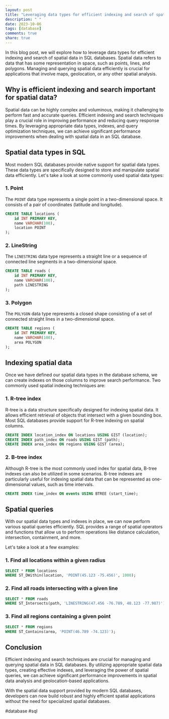 ```yaml
---
layout: post
title: "Leveraging data types for efficient indexing and search of spatial data in SQL"
description: " "
date: 2023-10-06
tags: [database]
comments: true
share: true
---
```


In this blog post, we will explore how to leverage data types for efficient indexing and search of spatial data in SQL databases. Spatial data refers to data that has some representation in space, such as points, lines, and polygons. Managing and querying spatial data efficiently is crucial for applications that involve maps, geolocation, or any other spatial analysis.

## Why is efficient indexing and search important for spatial data?

Spatial data can be highly complex and voluminous, making it challenging to perform fast and accurate queries. Efficient indexing and search techniques play a crucial role in improving performance and reducing query response times. By leveraging appropriate data types, indexes, and query optimization techniques, we can achieve significant performance improvements when dealing with spatial data in an SQL database.


## Spatial data types in SQL

Most modern SQL databases provide native support for spatial data types. These data types are specifically designed to store and manipulate spatial data efficiently. Let's take a look at some commonly used spatial data types:

### 1. Point

The `POINT` data type represents a single point in a two-dimensional space. It consists of a pair of coordinates (latitude and longitude).

```sql
CREATE TABLE locations (
    id INT PRIMARY KEY,
    name VARCHAR(100),
    location POINT
);
```

### 2. LineString

The `LINESTRING` data type represents a straight line or a sequence of connected line segments in a two-dimensional space.

```sql
CREATE TABLE roads (
    id INT PRIMARY KEY,
    name VARCHAR(100),
    path LINESTRING
);
```

### 3. Polygon

The `POLYGON` data type represents a closed shape consisting of a set of connected straight lines in a two-dimensional space.

```sql
CREATE TABLE regions (
    id INT PRIMARY KEY,
    name VARCHAR(100),
    area POLYGON
);
```

## Indexing spatial data

Once we have defined our spatial data types in the database schema, we can create indexes on those columns to improve search performance. Two commonly used spatial indexing techniques are:

### 1. R-tree index

R-tree is a data structure specifically designed for indexing spatial data. It allows efficient retrieval of objects that intersect with a given bounding box. Most SQL databases provide support for R-tree indexing on spatial columns.

```sql
CREATE INDEX location_index ON locations USING GIST (location);
CREATE INDEX path_index ON roads USING GIST (path);
CREATE INDEX area_index ON regions USING GIST (area);
```

### 2. B-tree index

Although R-tree is the most commonly used index for spatial data, B-tree indexes can also be utilized in some scenarios. B-tree indexes are particularly useful for indexing spatial data that can be represented as one-dimensional values, such as time intervals.

```sql
CREATE INDEX time_index ON events USING BTREE (start_time);
```

## Spatial queries

With our spatial data types and indexes in place, we can now perform various spatial queries efficiently. SQL provides a range of spatial operators and functions that allow us to perform operations like distance calculation, intersection, containment, and more.

Let's take a look at a few examples:

### 1. Find all locations within a given radius

```sql
SELECT * FROM locations
WHERE ST_DWithin(location, 'POINT(45.123 -75.456)', 1000);
```

### 2. Find all roads intersecting with a given line

```sql
SELECT * FROM roads
WHERE ST_Intersects(path, 'LINESTRING(47.456 -76.789, 48.123 -77.987)');
```

### 3. Find all regions containing a given point

```sql
SELECT * FROM regions
WHERE ST_Contains(area, 'POINT(46.789 -74.123)');
```

## Conclusion

Efficient indexing and search techniques are crucial for managing and querying spatial data in SQL databases. By utilizing appropriate spatial data types, creating effective indexes, and leveraging the power of spatial queries, we can achieve significant performance improvements in spatial data analysis and geolocation-based applications.

With the spatial data support provided by modern SQL databases, developers can now build robust and highly efficient spatial applications without the need for specialized spatial databases.

#database #sql